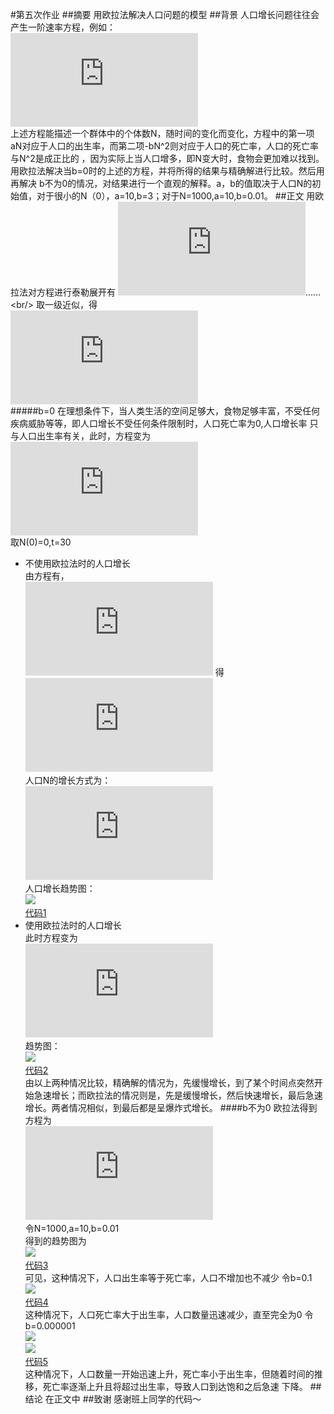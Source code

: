 #第五次作业
##摘要
用欧拉法解决人口问题的模型
##背景
人口增长问题往往会产生一阶速率方程，例如：<br/>
![](http://latex.codecogs.com/gif.latex?%5Cfrac%7B%5Cmathrm%7BdN%7D%20%7D%7B%5Cmathrm%7Bd%7D%20t%7D%3DaN-bN%5E%7B2%7D)<br/>
上述方程能描述一个群体中的个体数N，随时间的变化而变化，方程中的第一项aN对应于人口的出生率，而第二项-bN^2则对应于人口的死亡率，人口的死亡率与N^2是成正比的
，因为实际上当人口增多，即N变大时，食物会更加难以找到。用欧拉法解决当b=0时的上述的方程，并将所得的结果与精确解进行比较。然后用再解决
b不为0的情况，对结果进行一个直观的解释。a，b的值取决于人口N的初始值，对于很小的N（0），a=10,b=3；对于N=1000,a=10,b=0.01。
##正文
用欧拉法对方程进行泰勒展开有
![](http://latex.codecogs.com/gif.latex?N%28%5CDelta%20t%29%3DN%280%29&plus;%5Cfrac%7BdN%7D%7Bdt%7D%5CDelta%20t&plus;%5Cfrac%7B1%7D%7B2%7D%5Cfrac%7B%5Cmathrm%7Bd%5E2%7D%20N%7D%7B%5Cmathrm%7Bd%7D%20t%5E2%7D%28%5CDelta%20t%29%5E2&plus;%5Cfrac%7B1%7D%7B6%7D%5Cfrac%7B%5Cmathrm%7Bd%5E3%7D%20%7D%7B%5Cmathrm%7Bd%7D%20t%5E3%7D%28%5CDelta%20t%29%5E3&plus;)……<br/>
取一级近似，得<br/>
![](http://latex.codecogs.com/gif.latex?N%28%5CDelta%20t%29%5Capprox%20N%280%29&plus;%28aN-bN%5E2%29%5CDelta%20t)<br/>
#####b=0
在理想条件下，当人类生活的空间足够大，食物足够丰富，不受任何疾病威胁等等，即人口增长不受任何条件限制时，人口死亡率为0,人口增长率
只与人口出生率有关，此时，方程变为<br/>
![](http://latex.codecogs.com/gif.latex?%5Cfrac%7B%5Cmathrm%7BdN%7D%20%7D%7B%5Cmathrm%7Bd%7D%20t%7D%3DaN)<br/>
取N(0)=0,t=30
 - 不使用欧拉法时的人口增长<br/>
由方程有，<br/>
![](http://latex.codecogs.com/gif.latex?%5Cint%20%5Cfrac%7BdN%7D%7BN%7D%3D%5Cint%20adt)
得 ![](http://latex.codecogs.com/gif.latex?lnN-lnN%280%29%3Dat)<br/>
人口N的增长方式为：<br/>
![](http://latex.codecogs.com/gif.latex?N%3DN%280%29e%5E%7Bat%7D)<br/>
人口增长趋势图：<br/>
![](https://github.com/zhaoyqing/computationalphysics_N2013301510016/blob/master/homework5/homework5_1.png)<br/>
[代码1](https://github.com/zhaoyqing/computationalphysics_N2013301510016/blob/master/homework5/homework5_1.py)<br/>
 - 使用欧拉法时的人口增长<br/>
此时方程变为<br/>
![](http://latex.codecogs.com/gif.latex?N%28%5CDelta%20t%29%5Capprox%20N%280%29&plus;aN%5CDelta%20t)<br/>
趋势图：<br/>
![](https://github.com/zhaoyqing/computationalphysics_N2013301510016/blob/master/homework5/homework5_2.png)<br/>
[代码2](https://github.com/zhaoyqing/computationalphysics_N2013301510016/blob/master/homework5/homework5_2.py)<br/>
由以上两种情况比较，精确解的情况为，先缓慢增长，到了某个时间点突然开始急速增长；而欧拉法的情况则是，先是缓慢增长，然后快速增长，最后急速增长。两者情况相似，到最后都是呈爆炸式增长。
####b不为0
欧拉法得到方程为<br/>
![](http://latex.codecogs.com/gif.latex?N%28%5CDelta%20t%29%3DN%280%29&plus;%28aN&plus;bN%5E2%29%5CDelta%20t)<br/>
令N=1000,a=10,b=0.01<br/>
得到的趋势图为<br/>
![](https://github.com/zhaoyqing/computationalphysics_N2013301510016/blob/master/homework5/homework5_3.png)<br/>
[代码3](https://github.com/zhaoyqing/computationalphysics_N2013301510016/blob/master/homework5/homework5_3.py)<br/>
可见，这种情况下，人口出生率等于死亡率，人口不增加也不减少
令b=0.1<br/>
![](https://github.com/zhaoyqing/computationalphysics_N2013301510016/blob/master/homework5/homework5_7.png)<br>
[代码4](https://github.com/zhaoyqing/computationalphysics_N2013301510016/blob/master/homework5/homework5_7.py)<br/>
这种情况下，人口死亡率大于出生率，人口数量迅速减少，直至完全为0
令b=0.000001<br/>
![](https://github.com/zhaoyqing/computationalphysics_N2013301510016/blob/master/homework5/homework5_5.png)<br/>
![](https://github.com/zhaoyqing/computationalphysics_N2013301510016/blob/master/homework5/homework5_6.png)<br/>
[代码5](https://github.com/zhaoyqing/computationalphysics_N2013301510016/blob/master/homework5/homework5_5.py)<br/>
这种情况下，人口数量一开始迅速上升，死亡率小于出生率，但随着时间的推移，死亡率逐渐上升且将超过出生率，导致人口到达饱和之后急速
下降。
##结论
在正文中
##致谢
感谢班上同学的代码～

